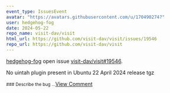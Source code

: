 ```yaml
---
event_type: IssuesEvent
avatar: "https://avatars.githubusercontent.com/u/170490274?"
user: hedgehog-fog
date: 2024-05-22
repo_name: visit-dav/visit
html_url: https://github.com/visit-dav/visit/issues/19546
repo_url: https://github.com/visit-dav/visit
---
```


<a href='https://github.com/hedgehog-fog' target='_blank'>hedgehog-fog</a> open issue <a href='https://github.com/visit-dav/visit/issues/19546' target='_blank'>visit-dav/visit#19546</a>.

<p>No uintah plugin present in Ubuntu 22 April 2024 release tgz</p><small>### Describe the bug...</small><a href='https://github.com/visit-dav/visit/issues/19546' target='_blank'>View Comment</a>
